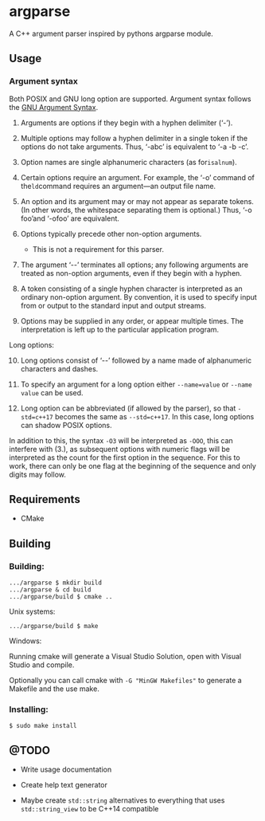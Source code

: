 # argparse

A C++ argument parser inspired by pythons argparse module.

## Usage

### Argument syntax

Both POSIX and GNU long option are supported. Argument syntax follows the [GNU Argument Syntax](https://www.gnu.org/software/libc/manual/html_node/Argument-Syntax.html).

1. Arguments are options if they begin with a hyphen delimiter (‘-’).

2. Multiple options may follow a hyphen delimiter in a single token if the options do not take arguments. Thus, ‘-abc’ is equivalent to ‘-a -b -c’.

3. Option names are single alphanumeric characters (as for`isalnum`).

4. Certain options require an argument. For example, the ‘-o’ command of the`ld`command requires an argument—an output file name.

5. An option and its argument may or may not appear as separate tokens. (In other words, the whitespace separating them is optional.) Thus, ‘-o foo’and ‘-ofoo’ are equivalent.

6. Options typically precede other non-option arguments.

   - This is not a requirement for this parser.

7. The argument ‘--’ terminates all options; any following arguments are treated as non-option arguments, even if they begin with a hyphen.

8. A token consisting of a single hyphen character is interpreted as an ordinary non-option argument. By convention, it is used to specify input from or output to the standard input and output streams.

9. Options may be supplied in any order, or appear multiple times. The interpretation is left up to the particular application program.

Long options:

10. Long options consist of ‘--’ followed by a name made of alphanumeric characters and dashes.

11. To specify an argument for a long option either `--name=value` or `--name value` can be used.

12. Long option can be abbreviated (if allowed by the parser), so that `-std=c++17` becomes the same as `--std=c++17`. In this case, long options can shadow POSIX options.

In addition to this, the syntax `-O3` will be interpreted as `-OOO`, this can interfere with (3.), as subsequent options with numeric flags will be interpreted as the count for the first option in the sequence. For this to work, there can only be one flag at the beginning of the sequence and only digits may follow.

## Requirements

- CMake

## Building

### Building:

```
.../argparse $ mkdir build
.../argparse & cd build
.../argparse/build $ cmake ..
```

Unix systems:

```
.../argparse/build $ make
```

Windows:

Running cmake will generate a Visual Studio Solution, open with Visual Studio and compile.

Optionally you can call cmake with `-G "MinGW Makefiles"` to generate a Makefile and the use make.

### Installing:

```
$ sudo make install
```

## @TODO

- Write usage documentation

- Create help text generator

- Maybe create `std::string` alternatives to everything that uses `std::string_view` to be C++14 compatible
